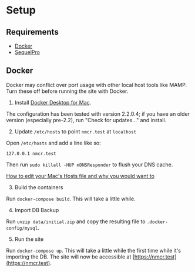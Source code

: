 # Setup

## Requirements

+ [Docker](https://docs.docker.com/docker-for-mac)
+ [SequelPro](http://www.sequelpro.com/)

## Docker

Docker may conflict over port usage with other local host tools like MAMP. Turn these off before running the site with Docker.

1. Install [Docker Desktop for Mac](https://docs.docker.com/docker-for-mac/install/).

The configuration has been tested with version 2.2.0.4; if you have an older version (especially pre-2.2), run "Check for updates..." and install.

2. Update `/etc/hosts` to point `nmcr.test` at `localhost`

Open `/etc/hosts` and add a line like so:

```
127.0.0.1 nmcr.test
```

Then run `sudo killall -HUP mDNSResponder` to flush your DNS cache.

[How to edit your Mac's Hosts file and why you would want to](https://www.imore.com/how-edit-your-macs-hosts-file-and-why-you-would-want)

3. Build the containers

Run `docker-compose build`. This will take a little while.

4. Import DB Backup

Run `unzip data/initial.zip` and copy the resulting file to `.docker-config/mysql`.

5. Run the site

Run `docker-compose up`. This will take a little while the first time while it's importing the DB. The site will now be accessible at [https://nmcr.test](https://nmcr.test).
